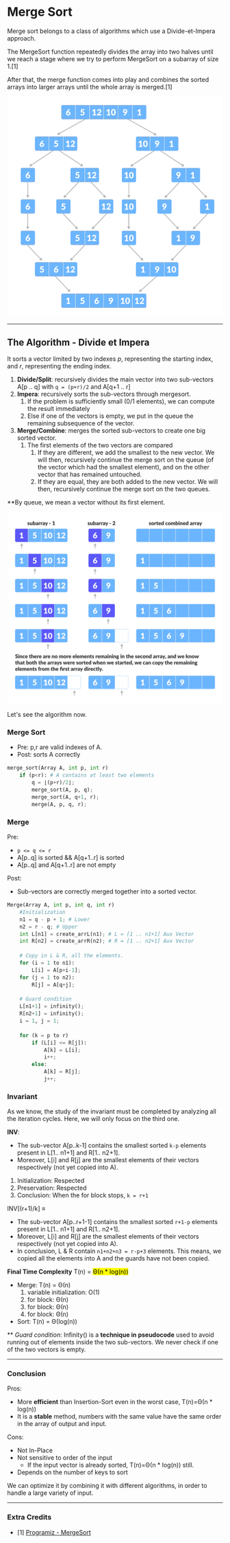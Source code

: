 # Merge Sort
Merge sort belongs to a class of algorithms which use a Divide-et-Impera approach.

The MergeSort function repeatedly divides the array into two halves until 
we reach a stage where we try to perform MergeSort on a subarray of size 1.[1]

After that, the merge function comes into play and combines the sorted arrays into larger 
arrays until the whole array is merged.[1]

![Merge Sort](https://github.com/PayThePizzo/DataStrutucures-Algorithms/blob/main/Resources/mergesort.jpg?raw=TRUE)

---

## The Algorithm - Divide et Impera
It sorts a vector limited by two indexes *p*, representing the starting index, and *r*,
representing the ending index.

1. **Divide/Split**: recursively divides the main vector into two sub-vectors A[p .. q] with `q = (p+r)/2` and A[q+1 .. r]
2. **Impera**: recursively sorts the sub-vectors through mergesort. 
   1. If the problem is sufficiently small (0/1 elements), we can compute the result immediately
   2. Else if one of the vectors is empty, we put in the queue the remaining subsequence of the vector.
3. **Merge/Combine**: merges the sorted sub-vectors to create one big sorted vector.
   1. The first elements of the two vectors are compared
      1. If they are different, we add the smallest to the new vector. We will then, recursively continue
      the merge sort on the queue (of the vector which had the smallest element), and on the other vector
      that has remained untouched.
      2. If they are equal, they are both added to the new vector. We will then, recursively continue
      the merge sort on the two queues.

**By queue, we mean a vector without its first element.


![Merge Sort](https://github.com/PayThePizzo/DataStrutucures-Algorithms/blob/main/Resources/mergesort2.jpg?raw=TRUE)

Let's see the algorithm now.

### Merge Sort
* Pre: p,r are valid indexes of A.
* Post: sorts A correctly

```python
merge_sort(Array A, int p, int r)
    if (p<r): # A contains at least two elements
        q = ⌊(p+r)/2⌋;
        merge_sort(A, p, q);
        merge_sort(A, q+1, r);
        merge(A, p, q, r);
```

### Merge
Pre:
* `p <= q <= r`
* A[p..q] is sorted && A[q+1..r] is sorted
* A[p..q] and A[q+1..r] are not empty

Post: 
* Sub-vectors are correctly merged together into a sorted vector.

```python
Merge(Array A, int p, int q, int r)
    #Initialization
    n1 = q - p + 1; # Lower
    n2 = r - q; # Upper
    int L[n1] = create_arrL(n1); # L = [1 .. n1+1] Aux Vector
    int R[n2] = create_arrR(n2); # R = [1 .. n2+1] Aux Vector
    
    # Copy in L & R, all the elements.
    for (i = 1 to n1):
        L[i] = A[p+i-1];
    for (j = 1 to n2):
        R[j] = A[q+j];
    
    # Guard condition
    L[n1+1] = infinity();
    R[n2+1] = infinity();
    i = 1, j = 1;
    
    for (k = p to r)
        if (L[i] <= R[j]):
            A[k] = L[i];
            i++;
        else:
            A[k] = R[j];
            j++;
```

### Invariant
As we know, the study of the invariant must be completed by analyzing all the iteration cycles.
Here, we will only focus on the third one.

**INV**:
* The sub-vector A[p..k-1] contains the smallest sorted `k-p` elements present in L[1.. n1+1] and
  R[1.. n2+1].
* Moreover, L[i] and R[j] are the smallest elements of their vectors respectively (not yet copied into A).

1) Initialization: Respected
2) Preservation: Respected
3) Conclusion: When the for block stops, `k = r+1`

INV[(r+1)/k] ≡
* The sub-vector A[p..r+1-1] contains the smallest sorted `r+1-p` elements present in L[1.. n1+1] and
  R[1.. n2+1].
* Moreover, L[i] and R[j] are the smallest elements of their vectors respectively (not yet copied into A).
* In conclusion, L & R contain `n1+n2+n3 = r-p+3` elements. This means, we copied all the elements into A
  and the guards have not been copied.


**Final Time Complexity** T(n) = <mark>Θ(n * log(n))</mark>
* Merge: T(n) = Θ(n)
  1) variable initialization: O(1)
  2) for block: Θ(n)
  3) for block: Θ(n)
  4) for block: Θ(n)
* Sort: T(n) = Θ(log(n))

** _Guard condition_: Infinity() is a **technique in pseudocode** used to avoid running out 
of elements inside the two sub-vectors. We never check if one of the two vectors is empty.

---
### Conclusion

Pros:
* More **efficient** than Insertion-Sort even in the worst case, T(n)=Θ(n * log(n))
* It is a **stable** method, numbers with the same value have the same order in the array
of output and input.

Cons:
* Not In-Place
* Not sensitive to order of the input 
  * If the input vector is already sorted, T(n)=Θ(n * log(n)) still.
* Depends on the number of keys to sort

We can optimize it by combining it with different algorithms, in order to handle
a large variety of input.

---

### Extra Credits

* [1] [Programiz - MergeSort](https://www.programiz.com/dsa/merge-sort)
